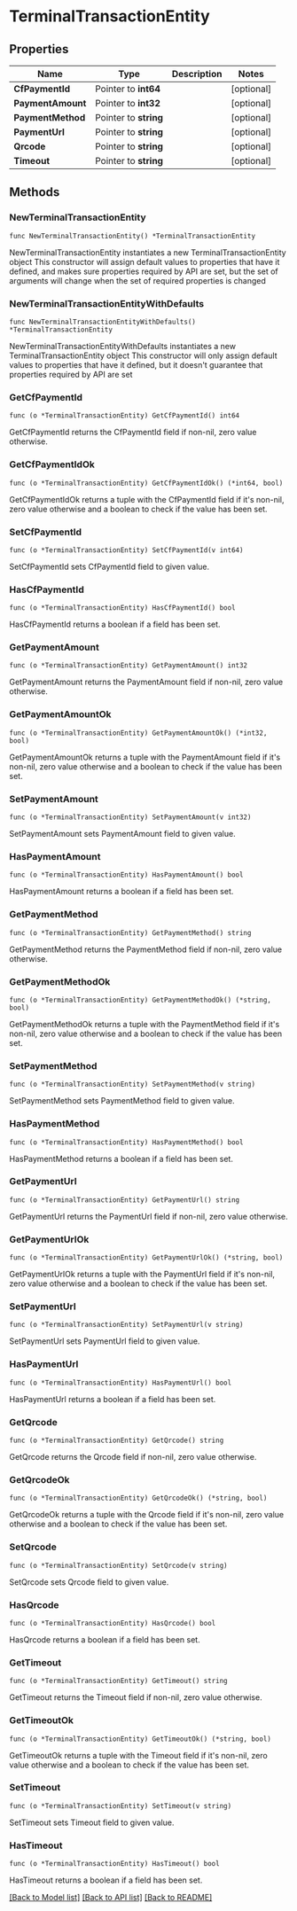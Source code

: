 # TerminalTransactionEntity

## Properties

Name | Type | Description | Notes
------------ | ------------- | ------------- | -------------
**CfPaymentId** | Pointer to **int64** |  | [optional] 
**PaymentAmount** | Pointer to **int32** |  | [optional] 
**PaymentMethod** | Pointer to **string** |  | [optional] 
**PaymentUrl** | Pointer to **string** |  | [optional] 
**Qrcode** | Pointer to **string** |  | [optional] 
**Timeout** | Pointer to **string** |  | [optional] 

## Methods

### NewTerminalTransactionEntity

`func NewTerminalTransactionEntity() *TerminalTransactionEntity`

NewTerminalTransactionEntity instantiates a new TerminalTransactionEntity object
This constructor will assign default values to properties that have it defined,
and makes sure properties required by API are set, but the set of arguments
will change when the set of required properties is changed

### NewTerminalTransactionEntityWithDefaults

`func NewTerminalTransactionEntityWithDefaults() *TerminalTransactionEntity`

NewTerminalTransactionEntityWithDefaults instantiates a new TerminalTransactionEntity object
This constructor will only assign default values to properties that have it defined,
but it doesn't guarantee that properties required by API are set

### GetCfPaymentId

`func (o *TerminalTransactionEntity) GetCfPaymentId() int64`

GetCfPaymentId returns the CfPaymentId field if non-nil, zero value otherwise.

### GetCfPaymentIdOk

`func (o *TerminalTransactionEntity) GetCfPaymentIdOk() (*int64, bool)`

GetCfPaymentIdOk returns a tuple with the CfPaymentId field if it's non-nil, zero value otherwise
and a boolean to check if the value has been set.

### SetCfPaymentId

`func (o *TerminalTransactionEntity) SetCfPaymentId(v int64)`

SetCfPaymentId sets CfPaymentId field to given value.

### HasCfPaymentId

`func (o *TerminalTransactionEntity) HasCfPaymentId() bool`

HasCfPaymentId returns a boolean if a field has been set.

### GetPaymentAmount

`func (o *TerminalTransactionEntity) GetPaymentAmount() int32`

GetPaymentAmount returns the PaymentAmount field if non-nil, zero value otherwise.

### GetPaymentAmountOk

`func (o *TerminalTransactionEntity) GetPaymentAmountOk() (*int32, bool)`

GetPaymentAmountOk returns a tuple with the PaymentAmount field if it's non-nil, zero value otherwise
and a boolean to check if the value has been set.

### SetPaymentAmount

`func (o *TerminalTransactionEntity) SetPaymentAmount(v int32)`

SetPaymentAmount sets PaymentAmount field to given value.

### HasPaymentAmount

`func (o *TerminalTransactionEntity) HasPaymentAmount() bool`

HasPaymentAmount returns a boolean if a field has been set.

### GetPaymentMethod

`func (o *TerminalTransactionEntity) GetPaymentMethod() string`

GetPaymentMethod returns the PaymentMethod field if non-nil, zero value otherwise.

### GetPaymentMethodOk

`func (o *TerminalTransactionEntity) GetPaymentMethodOk() (*string, bool)`

GetPaymentMethodOk returns a tuple with the PaymentMethod field if it's non-nil, zero value otherwise
and a boolean to check if the value has been set.

### SetPaymentMethod

`func (o *TerminalTransactionEntity) SetPaymentMethod(v string)`

SetPaymentMethod sets PaymentMethod field to given value.

### HasPaymentMethod

`func (o *TerminalTransactionEntity) HasPaymentMethod() bool`

HasPaymentMethod returns a boolean if a field has been set.

### GetPaymentUrl

`func (o *TerminalTransactionEntity) GetPaymentUrl() string`

GetPaymentUrl returns the PaymentUrl field if non-nil, zero value otherwise.

### GetPaymentUrlOk

`func (o *TerminalTransactionEntity) GetPaymentUrlOk() (*string, bool)`

GetPaymentUrlOk returns a tuple with the PaymentUrl field if it's non-nil, zero value otherwise
and a boolean to check if the value has been set.

### SetPaymentUrl

`func (o *TerminalTransactionEntity) SetPaymentUrl(v string)`

SetPaymentUrl sets PaymentUrl field to given value.

### HasPaymentUrl

`func (o *TerminalTransactionEntity) HasPaymentUrl() bool`

HasPaymentUrl returns a boolean if a field has been set.

### GetQrcode

`func (o *TerminalTransactionEntity) GetQrcode() string`

GetQrcode returns the Qrcode field if non-nil, zero value otherwise.

### GetQrcodeOk

`func (o *TerminalTransactionEntity) GetQrcodeOk() (*string, bool)`

GetQrcodeOk returns a tuple with the Qrcode field if it's non-nil, zero value otherwise
and a boolean to check if the value has been set.

### SetQrcode

`func (o *TerminalTransactionEntity) SetQrcode(v string)`

SetQrcode sets Qrcode field to given value.

### HasQrcode

`func (o *TerminalTransactionEntity) HasQrcode() bool`

HasQrcode returns a boolean if a field has been set.

### GetTimeout

`func (o *TerminalTransactionEntity) GetTimeout() string`

GetTimeout returns the Timeout field if non-nil, zero value otherwise.

### GetTimeoutOk

`func (o *TerminalTransactionEntity) GetTimeoutOk() (*string, bool)`

GetTimeoutOk returns a tuple with the Timeout field if it's non-nil, zero value otherwise
and a boolean to check if the value has been set.

### SetTimeout

`func (o *TerminalTransactionEntity) SetTimeout(v string)`

SetTimeout sets Timeout field to given value.

### HasTimeout

`func (o *TerminalTransactionEntity) HasTimeout() bool`

HasTimeout returns a boolean if a field has been set.


[[Back to Model list]](../README.md#documentation-for-models) [[Back to API list]](../README.md#documentation-for-api-endpoints) [[Back to README]](../README.md)


